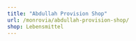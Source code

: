 ```yaml
---
title: "Abdullah Provision Shop"
url: /monrovia/abdullah-provision-shop/
shop: Lebensmittel
---
```

